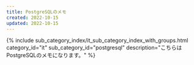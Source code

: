 ```yaml
---
title: PostgreSQLのメモ
created: 2022-10-15
updated: 2022-10-15
---
```

{% include sub_category_index/it_sub_category_index_with_groups.html
    category_id="it"
    sub_category_id="postgresql"
    description="こちらはPostgreSQLのメモになります。" %}
